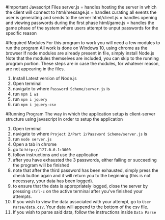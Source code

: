 #Important Javascript Files
server.js 		= handles hosting the server in which the client will connect to
html/message.js = handles curating all events the user is generating and sends to the server
html/client.js 	= handles opening and viewing passwords during the first phase
html/game.js 	= handles the game phase of the system where users attempt to unput passwords for the specific reason


#Required Modules
For this program to work you will need a few modules to run the program
All work is done on Windows 10, using chrome as the browser
If node modules are already present in file, simply install Node.js
Note that the modules themselves are included, you can skip to the running 
program portion.  These steps are in case the modules, for whatever reason,
are not appearing in the files.  

1. Install Latest version of Node.js
2. Open terminal
3. navigate to where `Password Scheme/server.js` is
4. run `npm i ws`
5. run `npm i jquery`
6. run `npm i jquery-csv`

#Running Program
The way in which the application setup is client-server structure using javascript
In order to setup the application

1. Open terminal 
2. navigate to where `Project 2/Part 2/Password Scheme/server.js` is
3. run `node server.js`
4. Open a tab in chrome
5. go to `http://127.0.0.1:3000`
6. follow instructions and use the application
7. after you have exhausted the 3 passwords, either failing or succeeding the program will be finished
8. note that after the third password has been exhausted, simply press the check button again and it will return
you to the beginning (this is not necessary, your data has been logged).
9. to ensure that the data is appropriately logged, close the server by pressing `ctrl-c` on the active terminal
after you've finished your attempts.
10. If you wish to view the data associated with your attempt, go to `User Parse/data.csv`.  Your data
will append to the bottom of the csv file.
11. If you wish to parse said data, follow the instructions inside `Data Parse`
